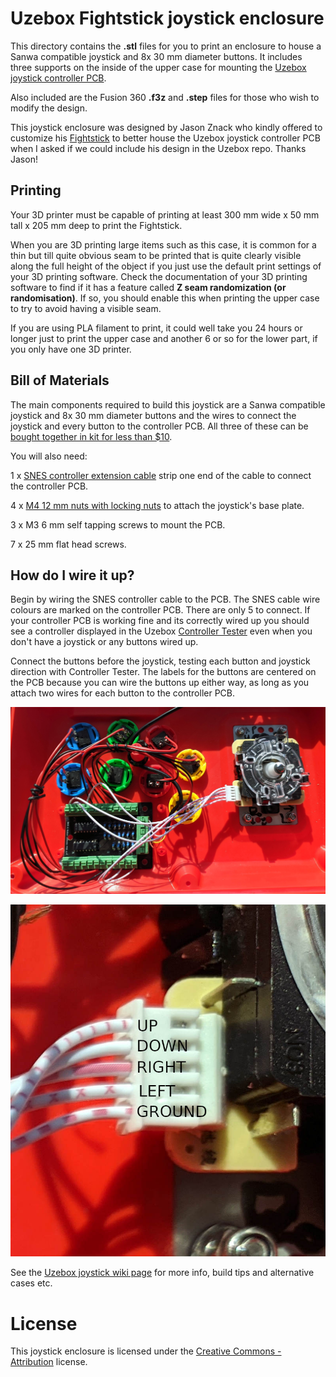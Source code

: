 # Uzebox Fightstick joystick enclosure

This directory contains the **.stl** files for you to print an enclosure to house a Sanwa compatible joystick and 8x 30 mm diameter buttons. It includes three supports on the inside of the upper case for mounting the [Uzebox joystick controller PCB](https://github.com/Uzebox/uzebox/tree/master/schematics/Joystick/V1.5).

Also included are the Fusion 360 **.f3z** and **.step** files for those who wish to modify the design.

This joystick enclosure was designed by Jason Znack who kindly offered to customize his [Fightstick](https://www.thingiverse.com/thing:5132706) to better house the Uzebox joystick controller PCB when I asked if we could include his design in the Uzebox repo. Thanks Jason!

## Printing

Your 3D printer must be capable of printing at least 300 mm wide x 50 mm tall x 205 mm deep to print the Fightstick.

When you are 3D printing large items such as this case, it is common for a thin but till quite obvious seam to be printed that is quite clearly visible along the full height of the object if you just use the default print settings of your 3D printing software. Check the documentation of your 3D printing software to find if it has a feature called **Z seam randomization (or randomisation)**. If so, you should enable this when printing the upper case to try to avoid having a visible seam.

If you are using PLA filament to print, it could well take you 24 hours or longer just to print the upper case and another 6 or so for the lower part, if you only have one 3D printer.

## Bill of Materials

The main components required to build this joystick are a Sanwa compatible joystick and 8x 30 mm diameter buttons and the wires to connect the joystick and every button to the controller PCB. All three of these can be [bought together in kit for less than $10](https://vi.aliexpress.com/item/1005007982022398.html).

You will also need:

1 x [SNES controller extension cable](https://www.aliexpress.com/item/4000023893179.html) strip one end of the cable to connect the controller PCB.

4 x [M4 12 mm nuts with locking nuts](https://www.aliexpress.com/item/1005007813468077.html) to attach the joystick's base plate.

3 x M3 6 mm self tapping screws to mount the PCB.

7 x 25 mm flat head screws.

## How do I wire it up?

Begin by wiring the SNES controller cable to the PCB. The SNES cable wire colours are marked on the controller PCB. There are only 5 to connect. If your controller PCB is working fine and its correctly wired up you should see a controller displayed in the Uzebox [Controller Tester](https://uzebox.org/wiki/Controller_Tester) even when you don't have a joystick or any buttons wired up.

Connect the buttons before the joystick, testing each button and joystick direction with Controller Tester. The labels for the buttons are centered on the PCB because you can wire the buttons up either way, as long as you attach two wires for each button to the controller PCB.


![Uzebox joystick and buttons wiring](Uzebox-joystick-sanwa-wiring+buttons.jpg)

![Uzebox joystick wiring](Uzebox-joystick-sanwa-wiring-labels.jpg)

See the [Uzebox joystick wiki page](https://uzebox.org/wiki/Joystick) for more info, build tips and alternative cases etc.

# License

This joystick enclosure is licensed under the [Creative Commons - Attribution](https://creativecommons.org/licenses/by/4.0/) license.
